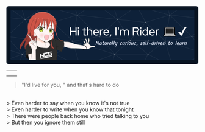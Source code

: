 <div align="center">
  <img src="https://github.com/RiyanPC/RiyanPC/blob/main/resources/github-header-image.png" alt="Header" />
</div>

<table>
  <tr>
    <th> <!----> </th>
    <th> <!----> </th>
  </tr>
  <tr>
<!--     <td> <img src="https://github.com/RiyanPC/RiyanPC/blob/main/resources/last-stand-v0-ny9jti9sumza1.jpg" alt="test"/></td> -->
    <td> <!----> </td>
  </tr>
</table>

> "I'd live for you, " and that's hard to do
<br>
> Even harder to say when you know it's not true
<br>
> Even harder to write when you know that tonight
<br>
> There were people back home who tried talking to you
<br>
> But then you ignore them still
